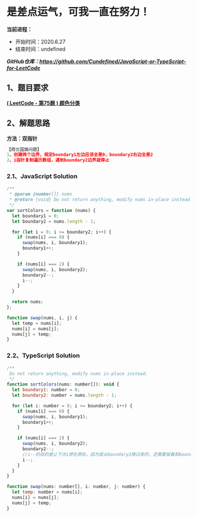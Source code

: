 ﻿# 是差点运气，可我一直在努力！
**当前进程：**

 - 开始时间：2020.6.27 
 - 结束时间：undefined

***GitHub仓库：https://github.com/Cundefined/JavaScript-or-TypeScript-for-LeetCode***



## 1、题目要求
[**( LeetCode - 第75题 )  颜色分类**](https://leetcode-cn.com/problems/sort-colors/)
      


## 2、解题思路
**方法：双指针**
```javascript
【荷兰国旗问题】
1、创建两个边界，规定boundary1左边应该全是0，boundary2右边全是2
2、i指针复制遍历数组，遇到boundary2边界就停止
```


### 2.1、JavaScript Solution

```javascript
/**
 * @param {number[]} nums
 * @return {void} Do not return anything, modify nums in-place instead.
 */
var sortColors = function (nums) {
  let boundary1 = 0;
  let boundary2 = nums.length - 1;

  for (let i = 0; i <= boundary2; i++) {
    if (nums[i] === 0) {
      swap(nums, i, boundary1);
      boundary1++;
    }

    if (nums[i] === 2) {
      swap(nums, i, boundary2);
      boundary2--;
      i--;
    }
  }

  return nums;
};

function swap(nums, i, j) {
  let temp = nums[i];
  nums[i] = nums[j];
  nums[j] = temp;
}
```

### 2.2、TypeScript Solution

```javascript
/**
 Do not return anything, modify nums in-place instead.
 */
function sortColors(nums: number[]): void {
  let boundary1: number = 0;
  let boundary2: number = nums.length - 1;

  for (let i: number = 0; i <= boundary2; i++) {
    if (nums[i] === 0) {
      swap(nums, i, boundary1);
      boundary1++;
    }

    if (nums[i] === 2) {
      swap(nums, i, boundary2);
      boundary2--;
      //i--的目的是让下次i停在原处，因为是从boundary2换过来的，还需要留着和boundary1交换
      i--;
    }
  }
}

function swap(nums: number[], i: number, j: number) {
  let temp: number = nums[i];
  nums[i] = nums[j];
  nums[j] = temp;
}
```

